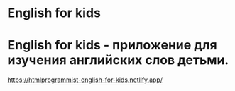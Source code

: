 # English for kids  
English for kids - приложение для изучения английских слов детьми.
======
https://htmlprogrammist-english-for-kids.netlify.app/
